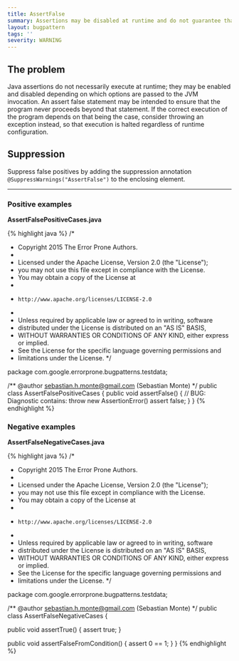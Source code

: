 ```yaml
---
title: AssertFalse
summary: Assertions may be disabled at runtime and do not guarantee that execution will halt here; consider throwing an exception instead
layout: bugpattern
tags: ''
severity: WARNING
---
```


<!--
*** AUTO-GENERATED, DO NOT MODIFY ***
To make changes, edit the @BugPattern annotation or the explanation in docs/bugpattern.
-->


## The problem
Java assertions do not necessarily execute at runtime; they may be enabled and
disabled depending on which options are passed to the JVM invocation. An assert
false statement may be intended to ensure that the program never proceeds beyond
that statement. If the correct execution of the program depends on that being
the case, consider throwing an exception instead, so that execution is halted
regardless of runtime configuration.

## Suppression
Suppress false positives by adding the suppression annotation `@SuppressWarnings("AssertFalse")` to the enclosing element.

----------

### Positive examples
__AssertFalsePositiveCases.java__

{% highlight java %}
/*
 * Copyright 2015 The Error Prone Authors.
 *
 * Licensed under the Apache License, Version 2.0 (the "License");
 * you may not use this file except in compliance with the License.
 * You may obtain a copy of the License at
 *
 *     http://www.apache.org/licenses/LICENSE-2.0
 *
 * Unless required by applicable law or agreed to in writing, software
 * distributed under the License is distributed on an "AS IS" BASIS,
 * WITHOUT WARRANTIES OR CONDITIONS OF ANY KIND, either express or implied.
 * See the License for the specific language governing permissions and
 * limitations under the License.
 */

package com.google.errorprone.bugpatterns.testdata;

/** @author sebastian.h.monte@gmail.com (Sebastian Monte) */
public class AssertFalsePositiveCases {
  public void assertFalse() {
    // BUG: Diagnostic contains: throw new AssertionError()
    assert false;
  }
}
{% endhighlight %}

### Negative examples
__AssertFalseNegativeCases.java__

{% highlight java %}
/*
 * Copyright 2015 The Error Prone Authors.
 *
 * Licensed under the Apache License, Version 2.0 (the "License");
 * you may not use this file except in compliance with the License.
 * You may obtain a copy of the License at
 *
 *     http://www.apache.org/licenses/LICENSE-2.0
 *
 * Unless required by applicable law or agreed to in writing, software
 * distributed under the License is distributed on an "AS IS" BASIS,
 * WITHOUT WARRANTIES OR CONDITIONS OF ANY KIND, either express or implied.
 * See the License for the specific language governing permissions and
 * limitations under the License.
 */

package com.google.errorprone.bugpatterns.testdata;

/** @author sebastian.h.monte@gmail.com (Sebastian Monte) */
public class AssertFalseNegativeCases {

  public void assertTrue() {
    assert true;
  }

  public void assertFalseFromCondition() {
    assert 0 == 1;
  }
}
{% endhighlight %}

